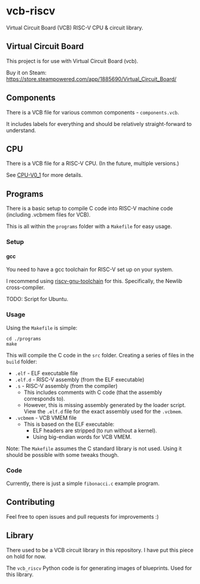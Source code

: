 # vcb-riscv

Virtual Circuit Board (VCB) RISC-V CPU & circuit library.

## Virtual Circuit Board

This project is for use with Virtual Circuit Board (vcb).

Buy it on Steam: https://store.steampowered.com/app/1885690/Virtual_Circuit_Board/

## Components

There is a VCB file for various common components - `components.vcb`.

It includes labels for everything and should be relatively straight-forward to understand.

## CPU

There is a VCB file for a RISC-V CPU. (In the future, multiple versions.)

See [CPU-V0_1](CPU-V0_1.md) for more details. 

## Programs

There is a basic setup to compile C code into RISC-V machine code (including .vcbmem files for VCB).

This is all within the `programs` folder with a `Makefile` for easy usage.

### Setup

#### gcc

You need to have a gcc toolchain for RISC-V set up on your system.

I recommend using [riscv-gnu-toolchain](https://github.com/riscv-collab/riscv-gnu-toolchain) for this.
Specifically, the Newlib cross-compiler.

TODO: Script for Ubuntu.

### Usage

Using the `Makefile` is simple:
```
cd ./programs
make
```

This will compile the C code in the `src` folder.
Creating a series of files in the `build` folder:
* `.elf` - ELF executable file
* `.elf.d` - RISC-V assembly (from the ELF executable)
* `.s` - RISC-V assembly (from the compiler)
  * This includes comments with C code (that the assembly corresponds to).
  * However, this is missing assembly generated by the loader script.
    View the `.elf.d` file for the exact assembly used for the `.vcbmem`.
* `.vcbmem` - VCB VMEM file
  * This is based on the ELF executable:
    * ELF headers are stripped (to run without a kernel).
    * Using big-endian words for VCB VMEM.

Note: The `Makefile` assumes the C standard library is not used.
Using it should be possible with some tweaks though.

### Code

Currently, there is just a simple `fibonacci.c` example program.

## Contributing

Feel free to open issues and pull requests for improvements :)

## Library

There used to be a VCB circuit library in this repository.
I have put this piece on hold for now.

The `vcb_riscv` Python code is for generating images of blueprints.
Used for this library.

